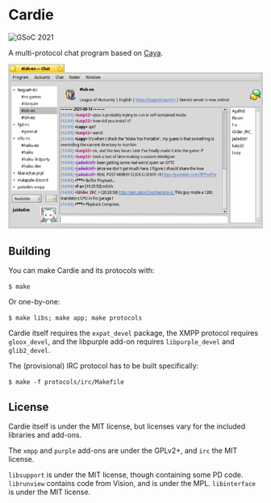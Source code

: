 # Cardie
![GSoC 2021](https://img.shields.io/badge/GSoC-2021-green.svg)

A multi-protocol chat program based on [Caya](https://github.com/Augustolo/Caya).

![Screenshot](data/screenshots/update-3.png)

## Building
You can make Cardie and its protocols with:

`$ make`

Or one-by-one:

`$ make libs; make app; make protocols`

Cardie itself requires the `expat_devel` package, the XMPP protocol requires
`gloox_devel`, and the libpurple add-on requires `libpurple_devel` and
`glib2_devel`.

The (provisional) IRC protocol has to be built specifically:

`$ make -f protocols/irc/Makefile`

## License
Cardie itself is under the MIT license, but licenses vary for the included
libraries and add-ons.

The `xmpp` and `purple` add-ons are under the GPLv2+, and `irc` the MIT license.

`libsupport` is under the MIT license, though containing some PD code.
`librunview` contains code from Vision, and is under the MPL.
`libinterface` is under the MIT license.
